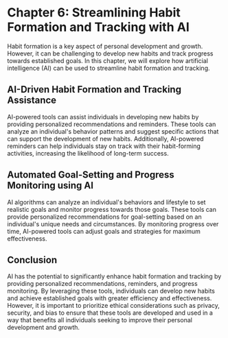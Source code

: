 Chapter 6: Streamlining Habit Formation and Tracking with AI
============================================================

Habit formation is a key aspect of personal development and growth. However, it can be challenging to develop new habits and track progress towards established goals. In this chapter, we will explore how artificial intelligence (AI) can be used to streamline habit formation and tracking.

AI-Driven Habit Formation and Tracking Assistance
-------------------------------------------------

AI-powered tools can assist individuals in developing new habits by providing personalized recommendations and reminders. These tools can analyze an individual's behavior patterns and suggest specific actions that can support the development of new habits. Additionally, AI-powered reminders can help individuals stay on track with their habit-forming activities, increasing the likelihood of long-term success.

Automated Goal-Setting and Progress Monitoring using AI
-------------------------------------------------------

AI algorithms can analyze an individual's behaviors and lifestyle to set realistic goals and monitor progress towards those goals. These tools can provide personalized recommendations for goal-setting based on an individual's unique needs and circumstances. By monitoring progress over time, AI-powered tools can adjust goals and strategies for maximum effectiveness.

Conclusion
----------

AI has the potential to significantly enhance habit formation and tracking by providing personalized recommendations, reminders, and progress monitoring. By leveraging these tools, individuals can develop new habits and achieve established goals with greater efficiency and effectiveness. However, it is important to prioritize ethical considerations such as privacy, security, and bias to ensure that these tools are developed and used in a way that benefits all individuals seeking to improve their personal development and growth.
